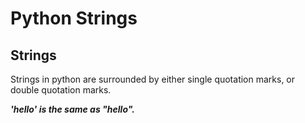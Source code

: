 # Python Strings

## Strings

Strings in python are surrounded by either single quotation marks, or double quotation marks.

**_'hello' is the same as "hello"._**
